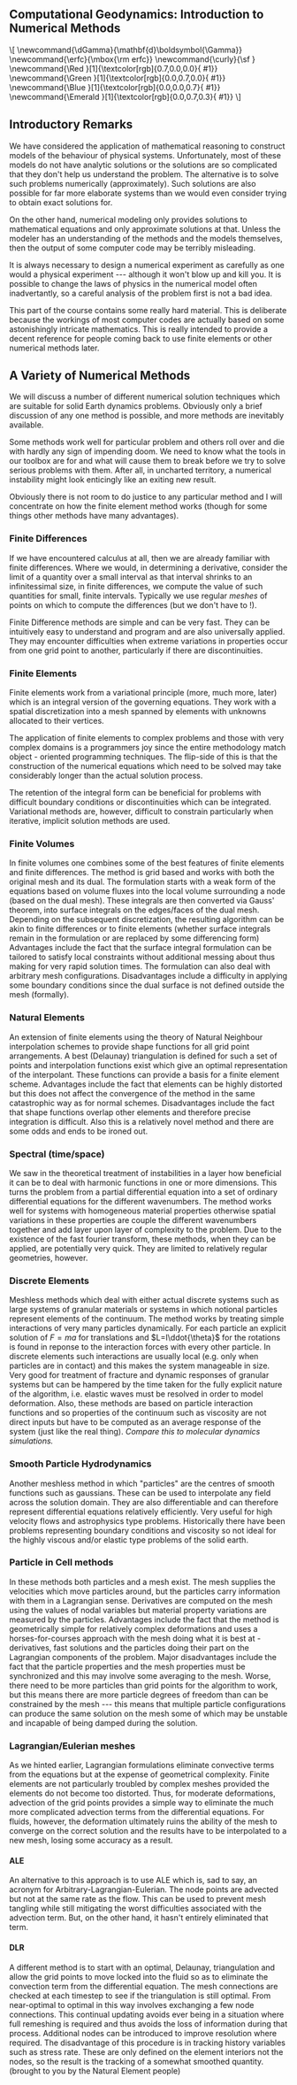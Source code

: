 
## Computational Geodynamics: Introduction to Numerical Methods

\\[
\newcommand{\dGamma}{\mathbf{d}\boldsymbol{\Gamma}}
\newcommand{\erfc}{\mbox{\rm erfc}}
\newcommand{\curly}{\sf }
\newcommand{\Red     }[1]{\textcolor[rgb]{0.7,0.0,0.0}{ #1}}
\newcommand{\Green   }[1]{\textcolor[rgb]{0.0,0.7,0.0}{ #1}}
\newcommand{\Blue    }[1]{\textcolor[rgb]{0.0,0.0,0.7}{ #1}}
\newcommand{\Emerald }[1]{\textcolor[rgb]{0.0,0.7,0.3}{ #1}}
\\]


## Introductory Remarks

We have considered the application of mathematical reasoning to construct models of the behaviour of physical systems. Unfortunately, most of these models do not have analytic solutions or the solutions are so complicated that they don't help us understand the problem. The alternative is to solve such problems numerically (approximately). Such solutions are also possible for far more elaborate systems than we would even consider trying to obtain exact solutions for.

On the other hand, numerical modeling only provides solutions to mathematical equations and only approximate solutions at that. Unless the modeler has an understanding of the methods and the models themselves, then the output of some computer code may be terribly misleading.

It is always necessary to design a numerical experiment as carefully as one would a physical experiment --- although it won't blow up and kill you. It is possible to change the laws of physics in the numerical model often inadvertantly, so a careful analysis of the problem first is not a bad idea.

This part of the course contains some really hard material. This is deliberate because the workings of most computer codes are actually based on some astonishingly intricate mathematics. This is really intended to provide a decent reference for people coming back to use finite elements or other numerical methods later.

## A Variety of Numerical Methods

We will discuss a number of different numerical solution techniques which are suitable for solid Earth dynamics problems. Obviously only a brief discussion of any one method is possible, and more methods are inevitably available.

Some methods work well for particular problem and others roll over and die with hardly any sign of impending doom. We need to know what the tools in our toolbox are for and what will cause them to break before we try to solve serious problems with them. After all, in uncharted territory, a numerical  instability might look enticingly like an exiting new result.

Obviously there is not room to do justice to any particular method and I will concentrate on how the finite element method works (though for some things other methods have many advantages).

### Finite Differences

If we have encountered calculus at all, then we are already familiar with finite differences. Where we would, in determining a derivative, consider the limit of a quantity over a small interval as that interval shrinks to an infinitessimal size, in finite differences, we compute the value of such quantities for small, finite intervals. Typically we use regular _meshes_ of points on which to compute the differences (but we don't have to !).

Finite Difference methods are simple and can be very fast. They can be intuitively easy to understand and program and are also universally applied. They may encounter difficulties when extreme variations in properties occur from one grid point to another, particularly if there are discontinuities.

### Finite Elements

Finite elements work from a variational principle (more, much more, later) which is an integral version of the governing equations. They work with a spatial discretization into a mesh spanned by elements with unknowns allocated to their vertices.

The application of finite elements to complex problems and those with very complex domains is a programmers joy since the entire methodology match  object - oriented programming techniques. The flip-side of this is that the construction of the numerical equations which need to be solved may take considerably longer than the actual solution process.

The retention of the integral form can be beneficial for problems with difficult boundary conditions or discontinuities which can be integrated. Variational methods are, however, difficult to constrain particularly when iterative, implicit solution methods are used.

### Finite Volumes

In finite volumes one combines some of the best features of finite elements and finite differences. The method is grid based and works with both the original mesh and its dual. The formulation starts with a weak form of the equations based on volume fluxes into the local volume surrounding a node (based on the dual mesh). These integrals are then converted via Gauss' theorem, into surface integrals on the edges/faces of the dual mesh. Depending on the subsequent discretization, the resulting algorithm can be akin to finite differences or to finite elements (whether surface integrals remain in the formulation or are replaced by some differencing form) Advantages include the fact that the surface integral formulation can be tailored to satisfy local constraints without additional messing about thus making for very rapid solution times. The formulation can also deal with arbitrary mesh configurations. Disadvantages include a difficulty in applying some boundary conditions since the dual surface is not defined outside the mesh (formally).

### Natural Elements

An extension of finite elements using the theory of Natural Neighbour interpolation schemes to provide shape functions for all grid point arrangements. A best (Delaunay) triangulation is defined for such a set of points and interpolation functions exist which give an optimal representation of the interpolant. These functions can provide a basis for a finite element scheme. Advantages include the fact that elements can be highly distorted but this does not affect the convergence of the method in the same catastrophic way as for normal schemes. Disadvantages include the fact that shape functions overlap other elements and therefore precise integration is difficult. Also this is a relatively novel method and there are some odds and ends to be ironed out.

### Spectral (time/space)

We saw in the theoretical treatment of instabilities in a layer how beneficial it can be to deal with harmonic functions in one or more dimensions. This turns the problem from a partial differential equation into a set of ordinary differential equations for the different wavenumbers. The method works well for systems with homogeneous material properties otherwise spatial variations in these properties are couple the different wavenumbers together and add layer upon layer of complexity to the problem. Due to the existence of the fast fourier transform, these methods, when they can be applied, are potentially very quick. They are limited to relatively regular geometries, however.

### Discrete Elements

Meshless methods which deal with either actual discrete systems such as large systems of granular materials or systems in which notional particles represent elements of the continuum.  The method works by treating simple interactions of very many particles dynamically. For each particle an explicit solution of $F=ma$ for translations and $L=I\ddot{\theta}$ for the rotations is found in reponse to the interaction forces with every other particle. In discrete elements such interactions are usually local (e.g. only when particles are in contact) and this makes the system manageable in size.  Very good for treatment of fracture and dynamic responses of granular systems but can be hampered by the time taken for the fully explicit nature of the algorithm, i.e. elastic waves must be resolved in order to  model deformation. Also, these methods are based on particle interaction functions and so properties of the continuum such as viscosity are not direct inputs but have to be computed as an average response of the system (just like the real thing). _Compare this to molecular dynamics simulations._

### Smooth Particle Hydrodynamics

Another meshless method in which "particles" are the centres of smooth functions such as gaussians. These can be used to interpolate any field across the solution domain. They are also differentiable and can therefore represent differential equations relatively efficiently. Very useful for high velocity flows and astrophysics type problems. Historically there have been problems representing boundary conditions and viscosity so not ideal for the highly viscous and/or elastic type problems of the solid earth.

### Particle in Cell methods

In these methods both particles and a mesh exist. The mesh supplies the velocities which move particles around, but the particles carry information with them in a Lagrangian sense. Derivatives are computed on the mesh using the values of nodal variables but material property variations are measured by the particles. Advantages include the fact that the method is geometrically simple for relatively complex deformations and uses a horses-for-courses approach with the mesh doing what it is best at - derivatives, fast solutions and the particles doing their part on the Lagrangian components of the problem. Major disadvantages include the fact that the particle properties and the mesh properties must be synchronized and this may involve some averaging to the mesh. Worse, there need to be more particles than grid points for the algorithm to work, but this means there are more particle degrees of freedom than can be constrained by the mesh --- this means that multiple particle configurations can produce the same solution on the mesh some of which may be unstable and incapable of being damped during the solution.

### Lagrangian/Eulerian meshes

As we hinted earlier, Lagrangian formulations eliminate convective terms from the equations but at the expense of geometrical complexity. Finite elements are not particularly troubled by complex meshes provided the elements do not become too distorted. Thus, for moderate deformations, advection of the grid points provides a simple way to eliminate the much more complicated advection terms from the differential equations. For fluids, however, the deformation ultimately ruins the ability of the mesh to converge on the correct solution and the results have to be interpolated to a new mesh, losing some accuracy as a result.

#### ALE

 An alternative to this approach is to use ALE which is, sad to say, an acronym for Arbitrary-Lagrangian-Eulerian. The node points are advected but not at the same rate as the flow. This can be used to prevent mesh tangling while still mitigating the worst difficulties associated with the advection term. But, on the other hand, it hasn't entirely eliminated that term.

#### DLR

 A different method is to start with an optimal, Delaunay, triangulation and allow the grid points to move locked into the fluid so as to eliminate the convection term from the differential equation. The mesh connections are checked at each timestep to see if the triangulation is still optimal. From near-optimal to optimal in this way involves exchanging a few node connections. This continual updating avoids ever being in a situation where full remeshing is required and thus avoids the loss of information during that process. Additional nodes can be introduced to improve resolution where required. The disadvantage of this procedure is in tracking history variables such as stress rate. These are only defined on the element interiors not the nodes, so the result is the tracking of a somewhat smoothed quantity. (brought to you by the Natural Element people)




<!-- ### References

...  -->
